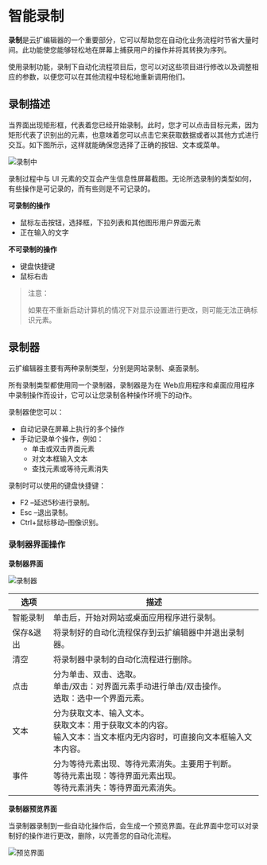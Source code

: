 # 智能录制
**录制**是云扩编辑器的一个重要部分，它可以帮助您在自动化业务流程时节省大量时间。此功能使您能够轻松地在屏幕上捕获用户的操作并将其转换为序列。

使用录制功能，录制下自动化流程项目后，您可以对这些项目进行修改以及调整相应的参数，以便您可以在其他流程中轻松地重新调用他们。

## 录制描述 
当界面出现矩形框，代表着您已经开始录制。此时，您才可以点击目标元素，因为矩形代表了识别出的元素，也意味着您可以点击它来获取数据或者以其他方式进行交互。如下图所示，这样就能确保您选择了正确的按钮、文本或菜单。 

![录制中](https://docimages.blob.core.chinacloudapi.cn/images/Studio/recording/recording.png)

录制过程中与 UI 元素的交互会产生信息性屏幕截图。无论所选录制的类型如何，有些操作是可记录的，而有些则是不可记录的。 

**可录制的操作** 
* 鼠标左击按钮，选择框，下拉列表和其他图形用户界面元素 
* 正在输入的文字 

**不可录制的操作** 
* 键盘快捷键
* 鼠标右击 

>注意：
>
>如果在不重新启动计算机的情况下对显示设置进行更改，则可能无法正确标识元素。

## 录制器
云扩编辑器主要有两种录制类型，分别是网站录制、桌面录制。

所有录制类型都使用同一个录制器，录制器是为在 Web应用程序和桌面应用程序中录制操作而设计，它可以让您录制各种操作环境下的动作。 

录制器使您可以： 
* 自动记录在屏幕上执行的多个操作 
* 手动记录单个操作，例如： 
  * 单击或双击界面元素 
  * 对文本框输入文本 
  * 查找元素或等待元素消失 

录制时可以使用的键盘快捷键：
* F2 –延迟5秒进行录制。
* Esc –退出录制。
* Ctrl+鼠标移动–图像识别。

### 录制器界面操作
**录制器界面**

![录制器](https://docimages.blob.core.chinacloudapi.cn/images/Studio/recording/recorder.PNG)

|选项| 	描述|
|-----|-----| 
|智能录制 |	单击后，开始对网站或桌面应用程序进行录制。 |
|保存&退出 |将录制好的自动化流程保存到云扩编辑器中并退出录制器。| 
|清空 |	将录制器中录制的自动化流程进行删除。| 
|点击 |	分为单击、双击、选取。<br>单击/双击：对界面元素手动进行单击/双击操作。<br>选取：选中一个界面元素。| 
|文本 |	分为获取文本、输入文本。 <br>获取文本：用于获取文本的内容。 <br>输入文本：当文本框内无内容时，可直接向文本框输入文本内容。 |
|事件 |	分为等待元素出现、等待元素消失。主要用于判断。<br>等待元素出现：等待界面元素出现。<br>等待元素消失：等待界面元素消失。|

**录制器预览界面**

当录制器录制到一些自动化操作后，会生成一个预览界面。在此界面中您可以对录制好的操作进行更改，删除，以完善您的自动化流程。

![预览界面](https://docimages.blob.core.chinacloudapi.cn/images/Studio/recording/preview.PNG)